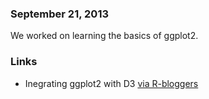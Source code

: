 ### September 21, 2013
We worked on learning the basics of ggplot2.

### Links
 - Inegrating ggplot2 with D3 [via R-bloggers](http://www.r-bloggers.com/ggplot2-meet-d3/)
 